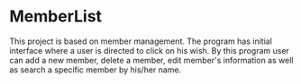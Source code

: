 # MemberList
This project is based on member management. The program has initial interface where a user is directed to click on his wish. By this program user can add a new member, delete a 
member, edit member's information as well as search a specific member by his/her name. 
